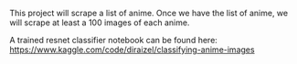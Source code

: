 This project will scrape a list of anime. 
Once we have the list of anime, we will scrape at least a 100 images of each anime.

A trained resnet classifier notebook can be found here: https://www.kaggle.com/code/diraizel/classifying-anime-images
